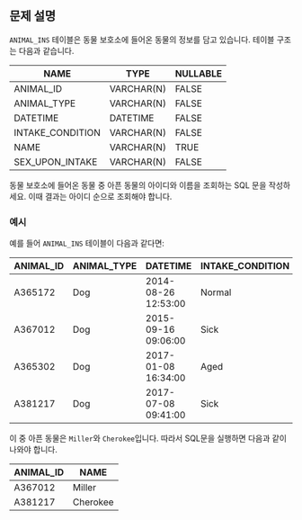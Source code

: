 ## 문제 설명

`ANIMAL_INS` 테이블은 동물 보호소에 들어온 동물의 정보를 담고 있습니다. 테이블 구조는 다음과 같습니다.

| NAME               | TYPE        | NULLABLE |
|--------------------|-------------|----------|
| ANIMAL_ID          | VARCHAR(N)  | FALSE    |
| ANIMAL_TYPE        | VARCHAR(N)  | FALSE    |
| DATETIME           | DATETIME    | FALSE    |
| INTAKE_CONDITION   | VARCHAR(N)  | FALSE    |
| NAME               | VARCHAR(N)  | TRUE     |
| SEX_UPON_INTAKE    | VARCHAR(N)  | FALSE    |

동물 보호소에 들어온 동물 중 아픈 동물의 아이디와 이름을 조회하는 SQL 문을 작성하세요. 이때 결과는 아이디 순으로 조회해야 합니다.

### 예시

예를 들어 `ANIMAL_INS` 테이블이 다음과 같다면:

| ANIMAL_ID | ANIMAL_TYPE | DATETIME            | INTAKE_CONDITION | NAME    | SEX_UPON_INTAKE |
|-----------|-------------|---------------------|------------------|---------|-----------------|
| A365172   | Dog         | 2014-08-26 12:53:00 | Normal           | Diablo  | Neutered Male   |
| A367012   | Dog         | 2015-09-16 09:06:00 | Sick             | Miller  | Neutered Male   |
| A365302   | Dog         | 2017-01-08 16:34:00 | Aged             | Minnie  | Spayed Female   |
| A381217   | Dog         | 2017-07-08 09:41:00 | Sick             | Cherokee| Neutered Male   |

이 중 아픈 동물은 `Miller`와 `Cherokee`입니다. 따라서 SQL문을 실행하면 다음과 같이 나와야 합니다.

| ANIMAL_ID | NAME    |
|-----------|---------|
| A367012   | Miller  |
| A381217   | Cherokee|
